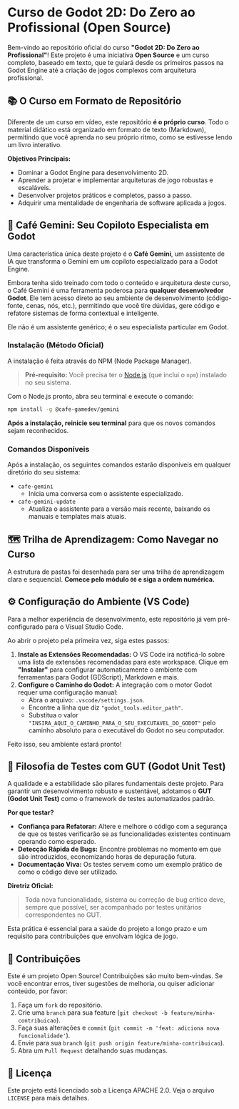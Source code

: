 # Curso de Godot 2D: Do Zero ao Profissional (Open Source)

Bem-vindo ao repositório oficial do curso **"Godot 2D: Do Zero ao Profissional"**! Este projeto é uma iniciativa **Open Source** e um curso completo, baseado em texto, que te guiará desde os primeiros passos na Godot Engine até a criação de jogos complexos com arquitetura profissional.

## 📚 O Curso em Formato de Repositório

Diferente de um curso em vídeo, este repositório **é o próprio curso**. Todo o material didático está organizado em formato de texto (Markdown), permitindo que você aprenda no seu próprio ritmo, como se estivesse lendo um livro interativo.

**Objetivos Principais:**
*   Dominar a Godot Engine para desenvolvimento 2D.
*   Aprender a projetar e implementar arquiteturas de jogo robustas e escaláveis.
*   Desenvolver projetos práticos e completos, passo a passo.
*   Adquirir uma mentalidade de engenharia de software aplicada a jogos.

## 🚀 Café Gemini: Seu Copiloto Especialista em Godot

Uma característica única deste projeto é o **Café Gemini**, um assistente de IA que transforma o Gemini em um copiloto especializado para a Godot Engine.

Embora tenha sido treinado com todo o conteúdo e arquitetura deste curso, o Café Gemini é uma ferramenta poderosa para **qualquer desenvolvedor Godot**. Ele tem acesso direto ao seu ambiente de desenvolvimento (código-fonte, cenas, nós, etc.), permitindo que você tire dúvidas, gere código e refatore sistemas de forma contextual e inteligente.

Ele não é um assistente genérico; é o seu especialista particular em Godot.

### Instalação (Método Oficial)

A instalação é feita através do NPM (Node Package Manager).

> **Pré-requisito:** Você precisa ter o [Node.js](https://nodejs.org/downloads/) (que inclui o `npm`) instalado no seu sistema.

Com o Node.js pronto, abra seu terminal e execute o comando:
```bash
npm install -g @cafe-gamedev/gemini
```

**Após a instalação, reinicie seu terminal** para que os novos comandos sejam reconhecidos.

### Comandos Disponíveis

Após a instalação, os seguintes comandos estarão disponíveis em qualquer diretório do seu sistema:

*   `cafe-gemini`
    *   Inicia uma conversa com o assistente especializado.
*   `cafe-gemini-update`
    *   Atualiza o assistente para a versão mais recente, baixando os manuais e templates mais atuais.

## 🗺️ Trilha de Aprendizagem: Como Navegar no Curso

A estrutura de pastas foi desenhada para ser uma trilha de aprendizagem clara e sequencial. **Comece pelo módulo `00` e siga a ordem numérica.**

## ⚙️ Configuração do Ambiente (VS Code)

Para a melhor experiência de desenvolvimento, este repositório já vem pré-configurado para o Visual Studio Code.

Ao abrir o projeto pela primeira vez, siga estes passos:

1.  **Instale as Extensões Recomendadas:** O VS Code irá notificá-lo sobre uma lista de extensões recomendadas para este workspace. Clique em **"Instalar"** para configurar automaticamente o ambiente com ferramentas para Godot (GDScript), Markdown e mais.
2.  **Configure o Caminho do Godot:** A integração com o motor Godot requer uma configuração manual:
    *   Abra o arquivo: `.vscode/settings.json`.
    *   Encontre a linha que diz `"godot_tools.editor_path"`.
    *   Substitua o valor `"INSIRA_AQUI_O_CAMINHO_PARA_O_SEU_EXECUTAVEL_DO_GODOT"` pelo caminho absoluto para o executável do Godot no seu computador.

Feito isso, seu ambiente estará pronto!

## 🧪 Filosofia de Testes com GUT (Godot Unit Test)

A qualidade e a estabilidade são pilares fundamentais deste projeto. Para garantir um desenvolvimento robusto e sustentável, adotamos o **GUT (Godot Unit Test)** como o framework de testes automatizados padrão.

**Por que testar?**
*   **Confiança para Refatorar:** Altere e melhore o código com a segurança de que os testes verificarão se as funcionalidades existentes continuam operando como esperado.
*   **Detecção Rápida de Bugs:** Encontre problemas no momento em que são introduzidos, economizando horas de depuração futura.
*   **Documentação Viva:** Os testes servem como um exemplo prático de como o código deve ser utilizado.

**Diretriz Oficial:**
> Toda nova funcionalidade, sistema ou correção de bug crítico deve, sempre que possível, ser acompanhado por testes unitários correspondentes no GUT.

Esta prática é essencial para a saúde do projeto a longo prazo e um requisito para contribuições que envolvam lógica de jogo.

## 🤝 Contribuições

Este é um projeto Open Source! Contribuições são muito bem-vindas. Se você encontrar erros, tiver sugestões de melhoria, ou quiser adicionar conteúdo, por favor:

1.  Faça um `fork` do repositório.
2.  Crie uma `branch` para sua feature (`git checkout -b feature/minha-contribuicao`).
3.  Faça suas alterações e `commit` (`git commit -m 'feat: adiciona nova funcionalidade'`).
4.  Envie para sua `branch` (`git push origin feature/minha-contribuicao`).
5.  Abra um `Pull Request` detalhando suas mudanças.

## 📄 Licença

Este projeto está licenciado sob a Licença APACHE 2.0. Veja o arquivo `LICENSE` para mais detalhes.
